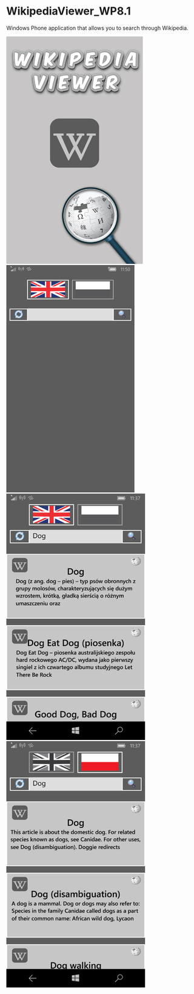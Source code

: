 # WikipediaViewer_WP8.1

Windows Phone application that allows you to search through Wikipedia.

<img src="https://github.com/Grygier94/WikipediaViewer_WP8.1/blob/master/WikipediaViewer2/Images/Icons/WikipediaSplashScreen-01.png" alt="SplashScreen" height="600">
<img src="https://github.com/Grygier94/WikipediaViewer_WP8.1/blob/master/WikipediaViewer2/Images/ScreenShots/wp_ss_20161209_0005.png" alt="SS1" height="600">
<img src="https://github.com/Grygier94/WikipediaViewer_WP8.1/blob/master/WikipediaViewer2/Images/ScreenShots/wp_ss_20161209_0003.png" alt="SS2" height="650">
<img src="https://github.com/Grygier94/WikipediaViewer_WP8.1/blob/master/WikipediaViewer2/Images/ScreenShots/wp_ss_20161209_0004.png" alt="SS3" height="650">
